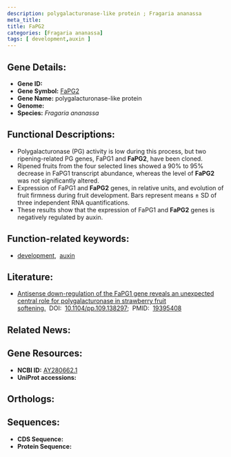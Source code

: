 ```yaml
---
description: polygalacturonase-like protein ; Fragaria ananassa
meta_title:
title: FaPG2
categories: [Fragaria ananassa]
tags: [ development,auxin ]
---
```


## Gene Details:
- **Gene ID:** []()
- **Gene Symbol:** <u>FaPG2</u>
- **Gene Name:** polygalacturonase-like protein
- **Genome:** []()
- **Species:** *Fragaria ananassa*

## Functional Descriptions:
   - Polygalacturonase (PG) activity is low during this process, but two ripening-related PG genes, FaPG1 and **FaPG2**, have been cloned.
   - Ripened fruits from the four selected lines showed a 90% to 95% decrease in FaPG1 transcript abundance, whereas the level of **FaPG2** was not significantly altered.
   - Expression of FaPG1 and **FaPG2** genes, in relative units, and evolution of fruit firmness during fruit development. Bars represent means ± SD of three independent RNA quantifications.
   - These results show that the expression of FaPG1 and **FaPG2** genes is negatively regulated by auxin.

## Function-related keywords:
   - [development](/tags/development/),&nbsp;&nbsp;[auxin](/tags/auxin/)

## Literature:
   - [Antisense down-regulation of the FaPG1 gene reveals an unexpected central role for polygalacturonase in strawberry fruit softening.](https://doi.org/10.1104/pp.109.138297)&nbsp;&nbsp;DOI:&nbsp;&nbsp;[10.1104/pp.109.138297](https://doi.org/10.1104/pp.109.138297);&nbsp;&nbsp;PMID:&nbsp;&nbsp;[19395408](https://pubmed.ncbi.nlm.nih.gov/19395408/)

## Related News:

## Gene Resources:
- **NCBI ID:**  [AY280662.1](https://www.ncbi.nlm.nih.gov/gene/?term=AY280662.1)
- **UniProt accessions:**  [](https://www.uniprot.org/uniprotkb//entry)

## Orthologs:

## Sequences:
- **CDS Sequence:**
- **Protein Sequence:**
